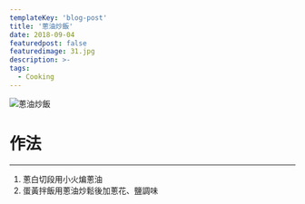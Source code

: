```yaml
---
templateKey: 'blog-post'
title: '蔥油炒飯'
date: 2018-09-04
featuredpost: false
featuredimage: 31.jpg
description: >-
tags:
  - Cooking
---
```

![蔥油炒飯](/31.jpg)

# 作法
___
  
1.  蔥白切段用小火煸蔥油
2.  蛋黃拌飯用蔥油炒鬆後加蔥花、鹽調味
